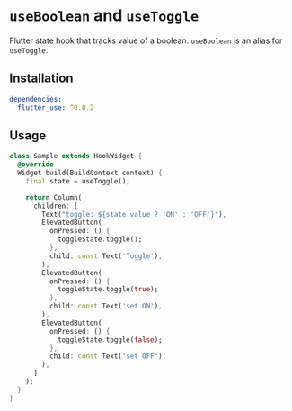 # `useBoolean` and `useToggle`

Flutter state hook that tracks value of a boolean.
`useBoolean` is an alias for `useToggle`.

## Installation

```yaml
dependencies:
  flutter_use: ^0.0.2
```

## Usage

```dart
class Sample extends HookWidget {
  @override
  Widget build(BuildContext context) {
    final state = useToggle();

    return Column(
      children: [
        Text("toggle: ${state.value ? 'ON' : 'OFF'}"),
        ElevatedButton(
          onPressed: () {
            toggleState.toggle();
          },
          child: const Text('Toggle'),
        ),
        ElevatedButton(
          onPressed: () {
            toggleState.toggle(true);
          },
          child: const Text('set ON'),
        ),
        ElevatedButton(
          onPressed: () {
            toggleState.toggle(false);
          },
          child: const Text('set OFF'),
        ),
      ]
    );
  }
}
```

